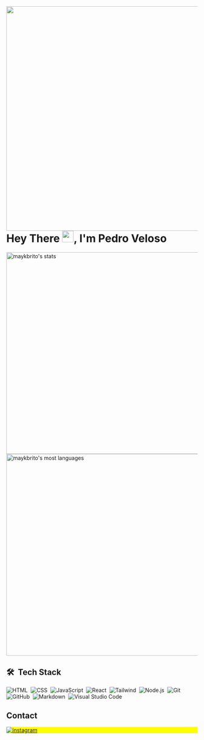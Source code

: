 <img align="right" height="590em" src="https://raw.githubusercontent.com/gist/pedrohveloso/c516bbb53797021472f3d4b822676580/raw/0f34a5850309a955e26ee16a64e18ed67d361045/githubcard.svg"/>
<h1 align="left">Hey There <img src="https://raw.githubusercontent.com/kaueMarques/kaueMarques/master/hi.gif" height="30px">, I'm Pedro Veloso</h1>

<p align="left">
<img width="530em" src="https://github-readme-stats.vercel.app/api?username=pedrohveloso&show_icons=true&theme=ocean_dark" alt="maykbrito's stats"/>
<img width="530em" src="https://github-readme-stats.vercel.app/api/top-langs/?username=pedrohveloso&layout=compact&theme=ocean_dark" alt="maykbrito's most languages"/>
</p>

## 🛠 &nbsp;Tech Stack

![HTML](https://img.shields.io/badge/-HTML-05122A?style=flat&logo=HTML5)&nbsp;
![CSS](https://img.shields.io/badge/-CSS-05122A?style=flat&logo=CSS3&logoColor=1572B6)&nbsp;
![JavaScript](https://img.shields.io/badge/-JavaScript-05122A?style=flat&logo=javascript)&nbsp;
![React](https://img.shields.io/badge/-React-05122A?style=flat&logo=react)&nbsp;
![Tailwind](https://img.shields.io/badge/-Tailwind-05122A?style=flat&logo=tailwindcss)&nbsp;
![Node.js](https://img.shields.io/badge/-Node.js-05122A?style=flat&logo=node.js)&nbsp;
![Git](https://img.shields.io/badge/-Git-05122A?style=flat&logo=git)&nbsp;
![GitHub](https://img.shields.io/badge/-GitHub-05122A?style=flat&logo=github)&nbsp;
![Markdown](https://img.shields.io/badge/-Markdown-05122A?style=flat&logo=markdown)&nbsp;
![Visual Studio Code](https://img.shields.io/badge/-Visual%20Studio%20Code-05122A?style=flat&logo=visual-studio-code&logoColor=007ACC)&nbsp;


## Contact

<p align="left" style="background:yellow">
<a href="https://www.instagram.com/pedroassisveloso" target="_blank">
 <img align="center" src="https://img.shields.io/badge/-pedroassisveloso-05122A?style=flat&logo=instagram" alt="instagram"/>
</a>
</p>
